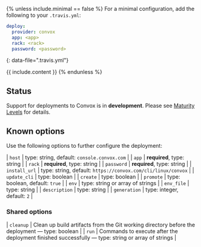 {% unless include.minimal == false %}
For a minimal configuration, add the following to your `.travis.yml`:

```yaml
deploy:
  provider: convox
  app: <app>
  rack: <rack>
  password: <password>
```
{: data-file=".travis.yml"}



{{ include.content }}
{% endunless %}

## Status

Support for deployments to Convox is in **development**. Please see [Maturity Levels](/user/deployment-v2#maturity-levels) for details.
## Known options

Use the following options to further configure the deployment:

| `host` | type: string, default: `console.convox.com` |
| `app` | **required**, type: string |
| `rack` | **required**, type: string |
| `password` | **required**, type: string |
| `install_url` | type: string, default: `https://convox.com/cli/linux/convox` |
| `update_cli` | type: boolean |
| `create` | type: boolean |
| `promote` | type: boolean, default: `true` |
| `env` | type: string or array of strings |
| `env_file` | type: string |
| `description` | type: string |
| `generation` | type: integer, default: `2` |

### Shared options

| `cleanup` | Clean up build artifacts from the Git working directory before the deployment &mdash; type: boolean |
| `run` | Commands to execute after the deployment finished successfully &mdash; type: string or array of strings |

